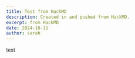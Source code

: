 ```yaml
---
title: Test from HackMD
description: Created in and pushed from HackMD.
excerpt: from HackMD
date: 2024-10-11
author: sarah
---
```

test